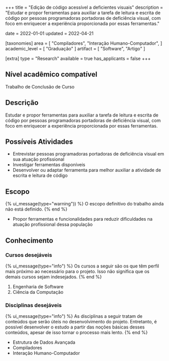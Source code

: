 +++
title = "Edição de código acessível a deficientes visuais"
description = "Estudar e propor ferramentas para auxiliar a tarefa de leitura e escrita de código por pessoas programadoras portadoras de deficiência visual, com foco em enriquecer a experiência proporcionada por essas ferramentas."

date = 2022-01-01
updated = 2022-04-21

[taxonomies]
area = [ "Compiladores", "Interação Humano-Computador", ]
academic_level = [ "Graduação" ]
artifact = [ "Software", "Artigo" ]

[extra]
type = "Research"
available = true
has_applicants = false
+++

## Nível acadêmico compatível

Trabalho de Conclusão de Curso

## Descrição

Estudar e propor ferramentas para auxiliar a tarefa de leitura e escrita de código por pessoas programadoras portadoras de deficiência visual, com foco em enriquecer a experiência proporcionada por essas ferramentas.

## Possíveis Atividades

- Entrevistar pessoas programadoras portadoras de deficiência visual em sua atuação profissional
- Investigar ferramentas disponíveis
- Desenvolver ou adaptar ferramenta para melhor auxiliar a atividade de escrita e leitura de código

## Escopo

{% ui_message(type="warning")) %}
O escopo definitivo do trabalho ainda não está definido.
{% end %}

- Propor ferramentas e funcionalidades para reduzir dificuldades na atuação profissional dessa população

## Conhecimento

### Cursos desejáveis

{% ui_message(type="info") %}
Os cursos a seguir são os que têm perfil mais próximo ao necessário para o projeto. Isso não significa que os demais cursos sejam indesejados.
{% end %}

1. Engenharia de Software
2. Ciência da Computação

### Disciplinas desejáveis

{% ui_message(type="info") %}
As disciplinas a seguir tratam de conteúdos que serão úteis no desenvolvimento do projeto. Entretanto, é possível desenvolver o estudo a partir das noções básicas desses conteúdos, apesar de isso tornar o processo mais lento.
{% end %}

- Estrutura de Dados Avançada
- Compiladores
- Interação Humano-Computador
